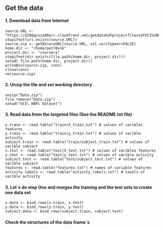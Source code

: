 ## Get the data
#### 1. Download data from Internet 

    source.URL <- "https://d396qusza40orc.cloudfront.net/getdata%2Fprojectfiles%2FUCI%20HAR%20Dataset.zip"
    stopifnot(url.exists(source.URL))
    source.zip <- getBinaryURL(source.URL, ssl.verifypeer=FALSE)
    home.dir <- "/home/petr0vsk"
    project.dir <- "coursera"
    stopifnot(dir.exists(file.path(home.dir, project.dir)))
    setwd( file.path(home.dir, project.dir)) 
    writeBin(source.zip, conn)
    close(conn)
    rm(source.zip)
#### 2. Unzip the file and set working directory
    unzip("Data.zip")
    file.remove("Data.zip")
    setwd("UCI\ HAR\ Dataset")
    
#### 3. Read data from the targeted files (See the README.txt file) 
    x.train <- read.table("train/X_train.txt") # values of varibles features
    y.train <- read.table("train/y_train.txt") # values of varible activity
    subject.train <- read.table("train/subject_train.txt") # values of varible subject
    x.test <- read.table("test/X_test.txt") # values of varibles features
    y.test <- read.table("test/y_test.txt") # values of varible activity
    subject.test <- read.table("test/subject_test.txt") # values of varible subject
    features <- read.table("features.txt") # names of variable features
    activity.labels <- read.table("activity_labels.txt") # levels of varible activity
    
#### 3. Let\`s do step One and merges the training and the test sets to create one data set 
    x.data <- bind_rows(x.train, x.test)
    y.data <- bind_rows(y.train, y.test)
    subject.data <- bind_rows(subject.train, subject.test)

#### Check the structures of the data frame\`s

